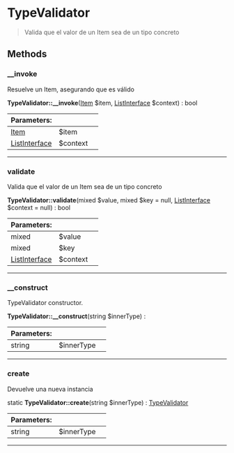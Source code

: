 
                                                                                                                                            
    
# TypeValidator


> Valida que el valor de un Item sea de un tipo concreto
>
> 








## Methods

### __invoke
Resuelve un Item, asegurando que es válido


**TypeValidator::__invoke**([Item](../../../../Item.md) $item, [ListInterface](../../../../ListInterface.md) $context) : bool


|Parameters: | | |
| --- | --- | --- |
|[Item](../../../../Item.md) |$item |  |
|[ListInterface](../../../../ListInterface.md) |$context |  |

---


### validate
Valida que el valor de un Item sea de un tipo concreto


**TypeValidator::validate**(mixed $value, mixed $key = null, [ListInterface](../../../../ListInterface.md) $context = null) : bool


|Parameters: | | |
| --- | --- | --- |
|mixed |$value |  |
|mixed |$key |  |
|[ListInterface](../../../../ListInterface.md) |$context |  |

---


### __construct
TypeValidator constructor.


**TypeValidator::__construct**(string $innerType) : 


|Parameters: | | |
| --- | --- | --- |
|string |$innerType |  |

---


### create
Devuelve una nueva instancia


static **TypeValidator::create**(string $innerType) : [TypeValidator](../../../../TypeValidator.md)


|Parameters: | | |
| --- | --- | --- |
|string |$innerType |  |

---


                                                                                                                                                                                                                                                                                                                                                                                                            
    
                                                                                                                                                                                                                                                                             
                